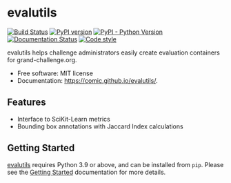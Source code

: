 # evalutils

[![Build Status](https://github.com/comic/evalutils/workflows/CI/badge.svg?branch=main)](https://github.com/comic/evalutils/actions?query=workflow%3ACI+branch%3Amain)
[![PyPI version](https://badge.fury.io/py/evalutils.svg)](https://badge.fury.io/py/evalutils)
[![PyPI - Python Version](https://img.shields.io/pypi/pyversions/evalutils)](https://pypi.org/project/evalutils/)
[![Documentation Status](https://img.shields.io/badge/docs-passing-4a4c4c1.svg)](https://comic.github.io/evalutils/)
[![Code style](https://img.shields.io/badge/code%20style-black-000000.svg)](https://github.com/ambv/black)

evalutils helps challenge administrators easily create evaluation
containers for grand-challenge.org.

  - Free software: MIT license
  - Documentation: <https://comic.github.io/evalutils/>.

## Features

  - Interface to SciKit-Learn metrics
  - Bounding box annotations with Jaccard Index calculations

## Getting Started

[evalutils](https://github.com/comic/evalutils) requires Python 3.9 or
above, and can be installed from `pip`.
Please see the [Getting Started](https://comic.github.io/evalutils/usage.html)
documentation for more details.
